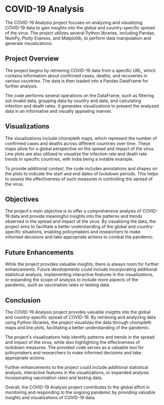 # COVID-19 Analysis

The COVID-19 Analysis project focuses on analyzing and visualizing COVID-19 data to gain insights into the global and country-specific spread of the virus. The project utilizes several Python libraries, including Pandas, NumPy, Plotly Express, and Matplotlib, to perform data manipulation and generate visualizations.

## Project Overview

The project begins by retrieving COVID-19 data from a specific URL, which contains information about confirmed cases, deaths, and recoveries in various countries. The data is then loaded into a Pandas DataFrame for further analysis.

The code performs several operations on the DataFrame, such as filtering out invalid data, grouping data by country and date, and calculating infection and death rates. It generates visualizations to present the analyzed data in an informative and visually appealing manner.

## Visualizations

The visualizations include choropleth maps, which represent the number of confirmed cases and deaths across different countries over time. These maps allow for a global perspective on the spread and impact of the virus. Line plots are also utilized to visualize the infection rate and death rate trends in specific countries, with India being a notable example.

To provide additional context, the code includes annotations and shapes on the plots to indicate the start and end dates of lockdown periods. This helps to assess the effectiveness of such measures in controlling the spread of the virus.

## Objectives

The project's main objective is to offer a comprehensive analysis of COVID-19 data and provide meaningful insights into the patterns and trends observed in the spread and impact of the virus. By visualizing the data, the project aims to facilitate a better understanding of the global and country-specific situations, enabling policymakers and researchers to make informed decisions and take appropriate actions to combat the pandemic.

## Future Enhancements

While the project provides valuable insights, there is always room for further enhancements. Future developments could include incorporating additional statistical analysis, implementing interactive features in the visualizations, or expanding the scope of analysis to include more aspects of the pandemic, such as vaccination rates or testing data.

## Conclusion

The COVID-19 Analysis project provides valuable insights into the global and country-specific spread of COVID-19. By retrieving and analyzing data using Python libraries, the project visualizes the data through choropleth maps and line plots, facilitating a better understanding of the pandemic.

The project's visualizations help identify patterns and trends in the spread and impact of the virus, while also highlighting the effectiveness of lockdown measures. The provided code serves as a valuable tool for policymakers and researchers to make informed decisions and take appropriate actions.

Further enhancements to the project could include additional statistical analysis, interactive features in the visualizations, or expanded analysis incorporating vaccination rates and testing data.

Overall, the COVID-19 Analysis project contributes to the global effort in monitoring and responding to the ongoing pandemic by providing valuable insights and visualizations of COVID-19 data.
